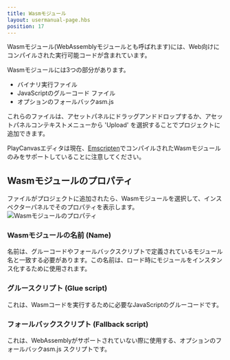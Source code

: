 ```yaml
---
title: Wasmモジュール
layout: usermanual-page.hbs
position: 17
---
```


Wasmモジュール(WebAssemblyモジュールとも呼ばれます)には、Web向けにコンパイルされた実行可能コードが含まれています。

Wasmモジュールには3つの部分があります。

* バイナリ実行ファイル
* JavaScriptのグルーコード ファイル
* オプションのフォールバックasm.js

これらのファイルは、アセットパネルにドラッグアンドドロップするか、アセットパネルコンテキストメニューから 'Upload' を選択することでプロジェクトに追加できます。

PlayCanvasエディタは現在、[Emscripten][2]でコンパイルされたWasmモジュールのみをサポートしていることに注意してください。

## Wasmモジュールのプロパティ

ファイルがプロジェクトに追加されたら、Wasmモジュールを選択して、インスペクターパネルでそのプロパティを表示します。
![Wasmモジュールのプロパティ][1]

### Wasmモジュールの名前 (Name)

名前は、グルーコードやフォールバックスクリプトで定義されているモジュール名と一致する必要があります。この名前は、ロード時にモジュールをインスタンス化するために使用されます。

### グルースクリプト (Glue script)

これは、Wasmコードを実行するために必要なJavaScriptのグルーコードです。

### フォールバックスクリプト (Fallback script)

これは、WebAssemblyがサポートされていない際に使用する、オプションのフォールバックasm.js スクリプトです。

[1]: /images/user-manual/assets/wasm-module.png
[2]: https://emscripten.org/